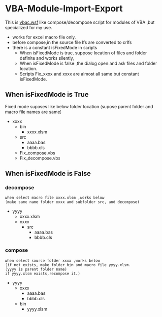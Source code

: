 # VBA-Module-Import-Export
This is [vbac.wsf](https://github.com/vbaidiot/ariawase) like compose/decompose script for modules of VBA ,but specialized for my use.

* works for excel macro file only.
* before compose,in the source file lfs are converted to crlfs 
* there is a constant isFixedMode in scripts 
    * When isFixedMode is true, suppose location of files and folder definite and works silently,
    * When isFixedMode  is false ,the dialog open and ask files and folder location.
    * Scripts Fix_xxxx and xxxx are almost all same but constant isFixedMode.

## When isFixedMode  is True 

Fixed mode suposes like below folder location 
(supose parent folder and macro file names are same)

+ xxxx
    + bin
        + xxxx.xlsm
    + src
        + aaaa.bas
        + bbbb.cls
    + Fix_compose.vbs
    + Fix_decompose.vbs

## When isFixedMode is False

###  decompose

    when select macro file xxxx.xlsm ,works below
    (make same name folder xxxx and subfolder src, and decompose)

+ yyyy
    + xxxx.xlsm
    + xxxx
        + src
            + aaaa.bas
            + bbbb.cls

### compose

    when select source folder xxxx ,works below
    (if not exists, make folder bin and macro file yyyy.xlsm.
    (yyyy is parent folder name)
    if yyyy.xlsm exists,recompose it.)

 + yyyy
    + xxxx
        + aaaa.bas
        + bbbb.cls
    + bin
        + yyyy.xlsm     
